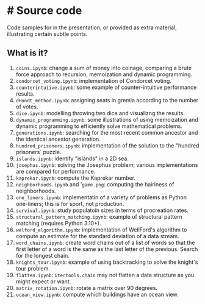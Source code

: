 # # Source code

Code samples for in the presentation, or provided as extra material, illustrating
certain subtle points.

## What is it?

1. `coins.ipynb`: change a sum of money into coinage, comparing a brute force
   approach to recursion, memoization and dynamic programming.
1. `condorcet_voting.ipynb`: implementation of Condorcet voting.
1. `counterintuiive.ipynb`: some example of counter-intuitive performance results.
1. `dHondt_method.ipynb`: assigning seats in gremia according to the number of votes.
1. `dice.ipynb`: modelling throwing two dice and visualizng the results.
1. `dynamic_programming.ipynb`: some illustrations of using memoization and
   dynamic programming to efficiently solve mathematical problems.
1. `generations.ipynb`: searching for the most recent common ancestor and the
  identical ancestor generation.
1. `hundred_prisoners.ipynb`: implementation of the solution to the "hundred
   prisoners` puzzle.
1. `islands.ipynb`: identify "islands" in a 2D sea.
1. `josephus.ipynb`: solving the Josephus problem; various implementations are
   compared for performance.
1. `kaprekar.ipynb`: compute the Kaprekar number.
1. `neighborhoods.ipynb` and '`game.png`: computing the hairiness of neighborhoods.
1. `one_liners.ipynb`: implementatin of a variety of problems as Python one-liners;
   this is for sport, not production.
1. `survival.ipynb`: study populatoin sizes in terms of procreation rates.
1. `structural_pattern_matching.ipynb`: example of structural pattern matching
   (requires Python 3.10+).
1. `welford_algorithm.ipynb`: implementation of WellFord's algorithm to compute an
   estimate for the standard deviation of a data stream.
1. `word_chains.ipynb`: create word chains out of a list of words so that the first
   letter of a word is the same as the last letter of the previous.  Search for the
   longest chain.
1. `knights_tour.ipynb`: example of using backtracking to solve the knight's tour
   problem.
1. `flatten.ipynb`: `itertools.chain` may not flatten a data structure as you might
   expect or want.
1. `matrix_rotation.ipynb`: rotate a matrix over 90 degrees.
1. `ocean_view.ipynb`: compute which buildings have an ocean view.
